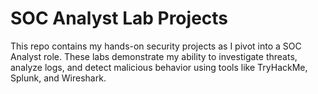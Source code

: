 # SOC Analyst Lab Projects

This repo contains my hands-on security projects as I pivot into a SOC Analyst role. These labs demonstrate my ability to investigate threats, analyze logs, and detect malicious behavior using tools like TryHackMe, Splunk, and Wireshark.
